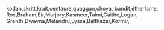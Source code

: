 kodan,skritt,krait,centaure,quaggan,choya,
bandit,étherlame,
Rox,Braham,Eir,Marjory,Kasmeer,Taimi,Caithe,Logan,
Grenth,Dwayna,Melandru,Lyssa,Balthazar,Kormir,
